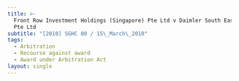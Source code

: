 ```yaml
---
title: >-
  Front Row Investment Holdings (Singapore) Pte Ltd v Daimler South East Asia
  Pte Ltd
subtitle: "[2010] SGHC 80 / 15\_March\_2010"
tags:
  - Arbitration
  - Recourse against award
  - Award under Arbitration Act
layout: single
---
```


